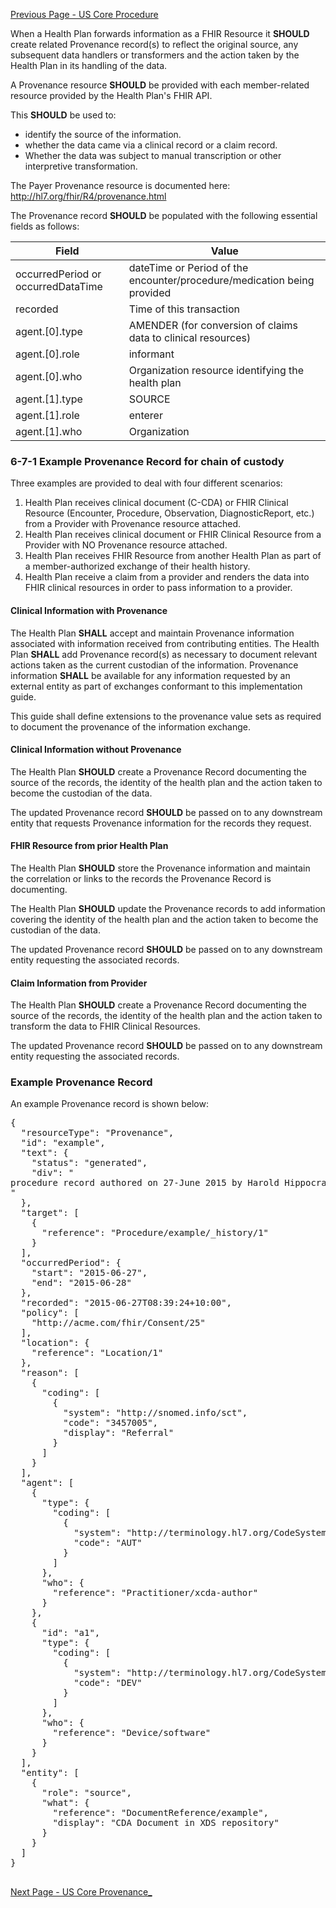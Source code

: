 <!-- PayerProvenance_.md {% comment %}
*****************************************************************************************
*                            WARNING: DO NOT EDIT THIS FILE                             *
*                                                                                       *
* This file is generated by SUSHI. Any edits you make to this file will be overwritten. *
*                                                                                       *
* To change the contents of this file, edit the original source file at:                *
* ig-data/input/pagecontent/PayerProvenance_.md                                         *
*****************************************************************************************
{% endcomment %} -->
[Previous Page - US Core Procedure](USCoreProcedure.html)

When a Health Plan forwards information as a FHIR Resource it **SHOULD** create
related Provenance record(s) to reflect the original source, any subsequent data
handlers or transformers and the action taken by the Health Plan in its handling of
the data. 

A Provenance resource **SHOULD** be provided with each member-related resource
provided by the Health Plan's FHIR API. 

This **SHOULD** be used to:
- identify the source of the information. 
- whether the data came via a clinical record or a claim record. 
- Whether the data was subject to manual transcription or other interpretive transformation.

The Payer Provenance resource is documented here: http://hl7.org/fhir/R4/provenance.html

The Provenance record **SHOULD** be populated with the following essential fields as follows:

| Field                              | Value                                                                                                                                              |
|------------------------------------|----------------------------------------------------------------------------------------------------------------------------------------------------|
| occurredPeriod or occurredDataTime | dateTime or Period of the encounter/procedure/medication being provided                                                                            |
| recorded                           | Time of this transaction                                                                                                                           |
| agent.[0].type                     | AMENDER (for conversion of claims data to clinical resources) | TRANS (for information taken from manual input)| REVIEWER (for clinical resources) |
| agent.[0].role                     | informant | custodian                                                                                                                              |
| agent.[0].who                      | Organization resource identifying the health plan                                                                                                  |
| agent.[1].type                     | SOURCE                                                                                                                                             |
| agent.[1].role                     | enterer | performer | author                                                                                                                       |
| agent.[1].who                      | Organization | Practitioner or other resource identifying the entity providing the source information                                              |

### 6-7-1 Example Provenance Record for chain of custody

Three examples are provided to deal with four different scenarios:

1. Health Plan receives clinical document (C-CDA) or FHIR Clinical Resource (Encounter, Procedure, Observation, DiagnosticReport, etc.) from a Provider with Provenance resource attached.
2. Health Plan receives clinical document or FHIR Clinical Resource from a Provider with NO Provenance resource attached.
3. Health Plan receives FHIR Resource from another Health Plan as part of a member-authorized exchange of their health history.
4. Health Plan receive a claim from a provider and renders the data into FHIR clinical resources in order to pass information to a provider.

#### Clinical Information with Provenance

The Health Plan **SHALL** accept and maintain Provenance information associated with information received from contributing entities. 
The Health Plan **SHALL** add Provenance record(s) as necessary to document relevant actions taken as the current custodian of the information. 
Provenance information **SHALL** be available for any information requested by an external entity as part of exchanges conformant to this implementation guide. 

This guide shall define extensions to the provenance value sets as required to document the provenance of the information exchange.

#### Clinical Information without Provenance

The Health Plan **SHOULD** create a Provenance Record documenting the source of the records, the identity of the health plan and the action taken to become the custodian of the data.

The updated Provenance record **SHOULD** be passed on to any downstream entity that requests Provenance information for the records they request.   

#### FHIR Resource from prior Health Plan

The Health Plan **SHOULD** store the Provenance information and maintain the correlation or links to the records the Provenance Record is documenting.

The Health Plan **SHOULD** update the Provenance records to add information covering the identity of the health plan and the action taken to become the custodian of the data.

The updated Provenance record **SHOULD** be passed on to any downstream entity requesting the associated records.   

#### Claim Information from Provider

The Health Plan **SHOULD** create a Provenance Record documenting the source of the records, the identity of the health plan and the action taken to transform the data to FHIR Clinical Resources.

The updated Provenance record **SHOULD** be passed on to any downstream entity requesting the associated records.   

### Example Provenance Record

An example Provenance record is shown below:

<pre>
{
  "resourceType": "Provenance",
  "id": "example",
  "text": {
    "status": "generated",
    "div": "<div xmlns=\"http://www.w3.org/1999/xhtml\">procedure record authored on 27-June 2015 by Harold Hippocrates, MD Content extracted from XDS managed CDA Referral received 26-June as authorized by a referenced Consent.</div>"
  },
  "target": [
    {
      "reference": "Procedure/example/_history/1"
    }
  ],
  "occurredPeriod": {
    "start": "2015-06-27",
    "end": "2015-06-28"
  },
  "recorded": "2015-06-27T08:39:24+10:00",
  "policy": [
    "http://acme.com/fhir/Consent/25"
  ],
  "location": {
    "reference": "Location/1"
  },
  "reason": [
    {
      "coding": [
        {
          "system": "http://snomed.info/sct",
          "code": "3457005",
          "display": "Referral"
        }
      ]
    }
  ],
  "agent": [
    {
      "type": {
        "coding": [
          {
            "system": "http://terminology.hl7.org/CodeSystem/v3-ParticipationType",
            "code": "AUT"
          }
        ]
      },
      "who": {
        "reference": "Practitioner/xcda-author"
      }
    },
    {
      "id": "a1",
      "type": {
        "coding": [
          {
            "system": "http://terminology.hl7.org/CodeSystem/v3-ParticipationType",
            "code": "DEV"
          }
        ]
      },
      "who": {
        "reference": "Device/software"
      }
    }
  ],
  "entity": [
    {
      "role": "source",
      "what": {
        "reference": "DocumentReference/example",
        "display": "CDA Document in XDS repository"
      }
    }
  ]
}

</pre>



[Next Page - US Core Provenance_](USCoreProvenance_.html)
